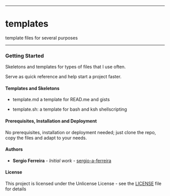 * * *

# templates #

template files for several purposes

* * * 

### Getting Started ###

Skeletons and templates for types of files that I use often.

Serve as quick reference and help start a project faster.


#### Templates and Skeletons ####
- template.md
	a template for READ.me and gists

- template.sh: 
	a template for bash and ksh shellscripting

#### Prerequisites, Installation and Deployment ####

No prerequisites, installation or deployment needed; just clone the repo, copy the files and adapt to your needs.

#### Authors ####

* **Sergio Ferreira** - *Initial work* - [sergio-a-ferreira](https://github.com/sergio-a-ferreira)



#### License ####

This project is licensed under the Unlicense License  - see the [LICENSE](LICENSE) file for details

